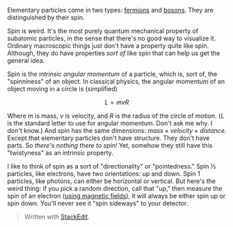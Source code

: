 Elementary particles come in two types: [fermions](https://en.wikipedia.org/wiki/Enrico_Fermi) and [bosons](https://en.wikipedia.org/wiki/Satyendra_Nath_Bose). They are distinguished by their spin.

Spin is weird. It's the most purely quantum mechanical property of subatomic particles, in the sense that there's no good way to visualize it. Ordinary macroscopic things just don't have a property quite like spin. Although, they do have properties *sort of* like spin that can help us get the general idea.

Spin is the *intrinsic angular momentum* of a particle, which is, sort of, the "spinniness" of an object. In classical physics, the angular momentum of an object moving in a circle is (simplified)

$$ L = mvR $$

Where $m$ is mass, $v$ is velocity, and $R$ is the radius of the circle of motion. ($L$ is the standard letter to use for angular momentum. Don't ask me why. I don't know.) And spin has the same dimensions: $mass \times velocity \times distance$. Except that elementary particles don't have structure. They don't have parts. So *there's nothing there to spin!* Yet, somehow they still have this "twistyness" as an intrinsic property.

I like to think of spin as a sort of "directionality" or "pointedness." Spin ½ particles, like electrons, have two orientations: up and down. Spin 1 particles, like photons, can either be horizontal or vertical. But here's the weird thing: If you pick a random direction, call that "up," then measure the spin of an electron ([using magnetic fields](https://en.wikipedia.org/wiki/Stern%E2%80%93Gerlach_experiment)), it will always be either spin up or spin down. You'll never see it "spin sideways" to your detector.


> Written with [StackEdit](https://stackedit.io/).
<!--stackedit_data:
eyJoaXN0b3J5IjpbMTYyMjM4NzMxOSwtNTEyMDQ0Nzc4LC0xNT
c4MDkyNjcxLDE2Mzg2Njk2MzgsLTEwNzAyMjYzMDEsLTIwNTk4
ODg5MDMsLTE0MTY0MzQ0NzgsLTE2MjUyNjE4MDMsLTI2OTYyMj
UyOF19
-->
